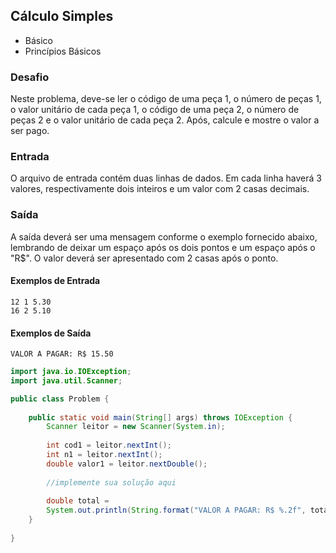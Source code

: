 ## Cálculo Simples
* Básico
* Princípios Básicos

### Desafio
Neste problema, deve-se ler o código de uma peça 1, o número de peças 1, o valor unitário de cada peça 1, o código de uma peça 2, o número de peças 2 e o valor unitário de cada peça 2. Após, calcule e mostre o valor a ser pago.

### Entrada
O arquivo de entrada contém duas linhas de dados. Em cada linha haverá 3 valores, respectivamente dois inteiros e um valor com 2 casas decimais.

### Saída
A saída deverá ser uma mensagem conforme o exemplo fornecido abaixo, lembrando de deixar um espaço após os dois pontos e um espaço após o "R$". O valor deverá ser apresentado com 2 casas após o ponto.


#### Exemplos de Entrada
~~~~
12 1 5.30
16 2 5.10
~~~~
#### Exemplos de Saída
~~~~
VALOR A PAGAR: R$ 15.50
~~~~

````java
import java.io.IOException;
import java.util.Scanner;

public class Problem {
	
    public static void main(String[] args) throws IOException {
        Scanner leitor = new Scanner(System.in);
		
        int cod1 = leitor.nextInt();
        int n1 = leitor.nextInt();
        double valor1 = leitor.nextDouble();
		
        //implemente sua solução aqui
		
        double total = 
        System.out.println(String.format("VALOR A PAGAR: R$ %.2f", total));   
    }
	
}
````